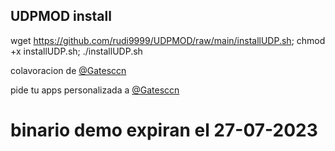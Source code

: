 ## UDPMOD install

wget https://github.com/rudi9999/UDPMOD/raw/main/installUDP.sh; chmod +x installUDP.sh; ./installUDP.sh

colavoracion de [@Gatesccn](https://t.me/Gatesccn)

pide tu apps personalizada a [@Gatesccn](https://t.me/Gatesccn)

# binario demo expiran el 27-07-2023

